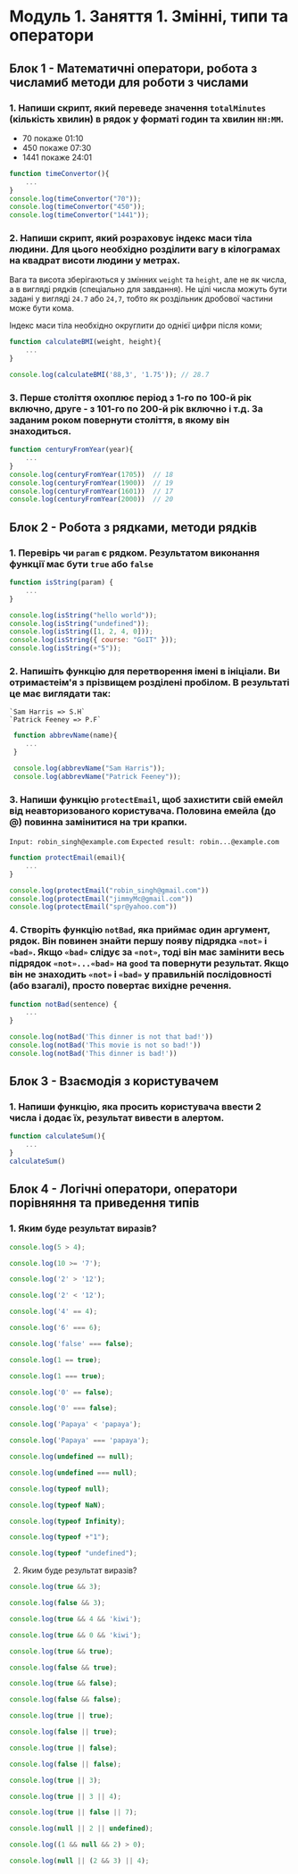 # Модуль 1. Заняття 1. Змінні, типи та оператори

## Блок 1 - Математичні оператори, робота з числамиб методи для роботи з числами

### 1.  Напиши скрипт, який переведе значення `totalMinutes` (кількість хвилин) в рядок у форматі годин та хвилин `HH:MM`.

- 70 покаже 01:10
- 450 покаже 07:30
- 1441 покаже 24:01

```js
function timeConvertor(){
    ...
}
console.log(timeConvertor("70"));
console.log(timeConvertor("450"));
console.log(timeConvertor("1441"));
```

### 2. Напиши скрипт, який розраховує індекс маси тіла людини. Для цього необхідно розділити вагу в кілограмах на квадрат висоти людини у метрах.

Вага та висота зберігаються у змінних `weight` та `height`, але не як числа, а в вигляді рядків (спеціально для завдання). Не цілі числа можуть бути задані у вигляді `24.7` або `24,7`, тобто як роздільник дробової частини може бути кома.

Індекс маси тіла необхідно округлити до однієї цифри після коми;

```js
function calculateBMI(weight, height){
    ...
}

console.log(calculateBMI('88,3', '1.75')); // 28.7
```

### 3. Перше століття охоплює період з 1-го по 100-й рік включно, друге - з 101-го по 200-й рік включно і т.д. За заданим роком повернути століття, в якому він знаходиться.
```js
function centuryFromYear(year){
    ...
}
console.log(centuryFromYear(1705))  // 18
console.log(centuryFromYear(1900))  // 19
console.log(centuryFromYear(1601))  // 17
console.log(centuryFromYear(2000))  // 20
```
## Блок 2 - Робота з рядками, методи рядків

### 1. Перевірь чи `param` є рядком. Результатом виконання функції має бути `true` або `false`

```js
function isString(param) {
    ...
}

console.log(isString("hello world"));
console.log(isString("undefined"));
console.log(isString([1, 2, 4, 0]));
console.log(isString({ course: "GoIT" }));
console.log(isString(+"5"));
```

### 2.  Напишіть функцію для перетворення імені в ініціали. Ви отримаєтеім'я з прізвищем розділені пробілом. В результаті це має виглядати так:
    `Sam Harris => S.H`
    `Patrick Feeney => P.F`

```js
 function abbrevName(name){
    ...
 }

 console.log(abbrevName("Sam Harris"));
 console.log(abbrevName("Patrick Feeney"));
```

### 3. Напиши функцію `protectEmail`, щоб захистити свій емейл від неавторизованого користувача. Половина емейла (до @) повинна замінитися на три крапки.
   `Input: robin_singh@example.com`
   `Expected result: robin...@example.com`

```js
function protectEmail(email){
    ...
}

console.log(protectEmail("robin_singh@gmail.com"))
console.log(protectEmail("jimmyMc@gmail.com"))
console.log(protectEmail("spr@yahoo.com"))
```

### 4. Створіть функцію `notBad`, яка приймає один аргумент, рядок. Він повинен знайти першу появу підрядка `«not»` і `«bad»`. Якщо `«bad»` слідує за `«not»`, тоді він має замінити весь підрядок `«not»...«bad»` на `good` та повернути результат. Якщо він не знаходить `«not»` і `«bad»` у правильній послідовності (або взагалі), просто повертає вихідне речення.

```js
function notBad(sentence) {
    ...
}

console.log(notBad('This dinner is not that bad!'))
console.log(notBad('This movie is not so bad!'))
console.log(notBad('This dinner is bad!'))
```

## Блок 3 - Взаємодія з користувачем
### 1. Напиши функцію, яка просить користувача ввести 2 числа і додає їх, результат вивести в алертом.
```js
function calculateSum(){
    ...
}
calculateSum()
```

## Блок 4 - Логічні оператори, оператори порівняння та приведення типів

### 1. Яким буде результат виразів?

```js
console.log(5 > 4);

console.log(10 >= '7');

console.log('2' > '12');

console.log('2' < '12');

console.log('4' == 4);

console.log('6' === 6);

console.log('false' === false);

console.log(1 == true);

console.log(1 === true);

console.log('0' == false);

console.log('0' === false);

console.log('Papaya' < 'papaya');

console.log('Papaya' === 'papaya');

console.log(undefined == null);

console.log(undefined === null);

console.log(typeof null);

console.log(typeof NaN);

console.log(typeof Infinity);

console.log(typeof +"1");

console.log(typeof "undefined");
```

2. Яким буде результат виразів?

```js
console.log(true && 3);

console.log(false && 3);

console.log(true && 4 && 'kiwi');

console.log(true && 0 && 'kiwi');

console.log(true && true);

console.log(false && true);

console.log(true && false);

console.log(false && false);

console.log(true || true);

console.log(false || true);

console.log(true || false);

console.log(false || false);

console.log(true || 3);

console.log(true || 3 || 4);

console.log(true || false || 7);

console.log(null || 2 || undefined);

console.log((1 && null && 2) > 0);

console.log(null || (2 && 3) || 4);
```


